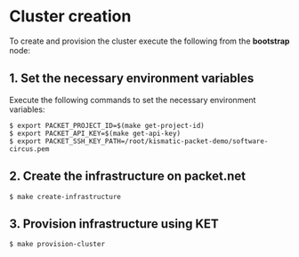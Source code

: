 # Cluster creation

To create and provision the cluster execute the following from the **bootstrap** node:

## 1. Set the necessary environment variables

Execute the following commands to set the necessary environment variables:

```
$ export PACKET_PROJECT_ID=$(make get-project-id)
$ export PACKET_API_KEY=$(make get-api-key)
$ export PACKET_SSH_KEY_PATH=/root/kismatic-packet-demo/software-circus.pem
```

## 2. Create the infrastructure on packet.net
```
$ make create-infrastructure
```

## 3. Provision infrastructure using KET
```
$ make provision-cluster
```